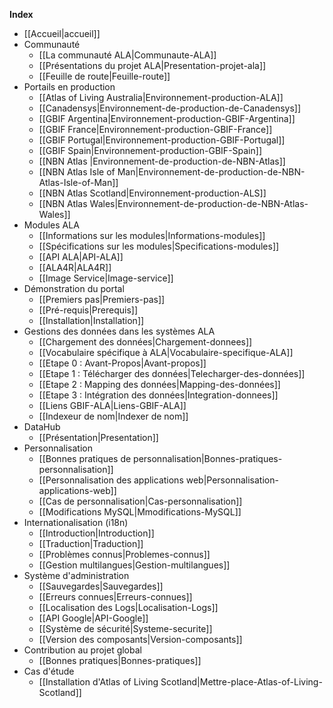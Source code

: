 **Index**
* [[Accueil|accueil]]
* Communauté
    * [[La communauté ALA|Communaute-ALA]]
    * [[Présentations du projet ALA|Presentation-projet-ala]]
    * [[Feuille de route|Feuille-route]]
* Portails en production
    * [[Atlas of Living Australia|Environnement-production-ALA]] 
    * [[Canadensys|Environnement-de-production-de-Canadensys]] 
    * [[GBIF Argentina|Environnement-production-GBIF-Argentina]] 
    * [[GBIF France|Environnement-production-GBIF-France]]
    * [[GBIF Portugal|Environnement-production-GBIF-Portugal]]
    * [[GBIF Spain|Environnement-production-GBIF-Spain]]
    * [[NBN Atlas |Environnement-de-production-de-NBN-Atlas]]
    * [[NBN Atlas Isle of Man|Environnement-de-production-de-NBN-Atlas-Isle-of-Man]]
    * [[NBN Atlas Scotland|Environnement-production-ALS]]
    * [[NBN Atlas Wales|Environnement-de-production-de-NBN-Atlas-Wales]]
* Modules ALA
    * [[Informations sur les modules|Informations-modules]]
    * [[Spécifications sur les modules|Specifications-modules]]
    * [[API ALA|API-ALA]]
    * [[ALA4R|ALA4R]]
    * [[Image Service|Image-service]]
* Démonstration du portal
    * [[Premiers pas|Premiers-pas]]
    * [[Pré-requis|Prerequis]]
    * [[Installation|Installation]]
* Gestions des données dans les systèmes ALA
    * [[Chargement des données|Chargement-donnees]]
    * [[Vocabulaire spécifique à ALA|Vocabulaire-specifique-ALA]]
    * [[Etape 0 : Avant-Propos|Avant-propos]]
    * [[Etape 1 : Télécharger des données|Telecharger-des-données]] 
    * [[Etape 2 : Mapping des données|Mapping-des-données]]
    * [[Etape 3 : Intégration des données|Integration-donnees]]
    * [[Liens GBIF-ALA|Liens-GBIF-ALA]]
    * [[Indexeur de nom|Indexer de nom]]
* DataHub
    * [[Présentation|Presentation]]    
* Personnalisation
    * [[Bonnes pratiques de personnalisation|Bonnes-pratiques-personnalisation]]
    * [[Personnalisation des applications web|Personnalisation-applications-web]]
    * [[Cas de personnalisation|Cas-personnalisation]]
    * [[Modifications MySQL|Mmodifications-MySQL]]
* Internationalisation (i18n)
    * [[Introduction|Introduction]]
    * [[Traduction|Traduction]]
    * [[Problèmes connus|Problemes-connus]]
    * [[Gestion multilangues|Gestion-multilangues]]
* Système d'administration
    * [[Sauvegardes|Sauvegardes]]
    * [[Erreurs connues|Erreurs-connues]]
    * [[Localisation des Logs|Localisation-Logs]]
    * [[API Google|API-Google]]
    * [[Système de sécurité|Systeme-securite]]
    * [[Version des composants|Version-composants]]
* Contribution au projet global
    * [[Bonnes pratiques|Bonnes-pratiques]]
* Cas d'étude
    * [[Installation d'Atlas of Living Scotland|Mettre-place-Atlas-of-Living-Scotland]]